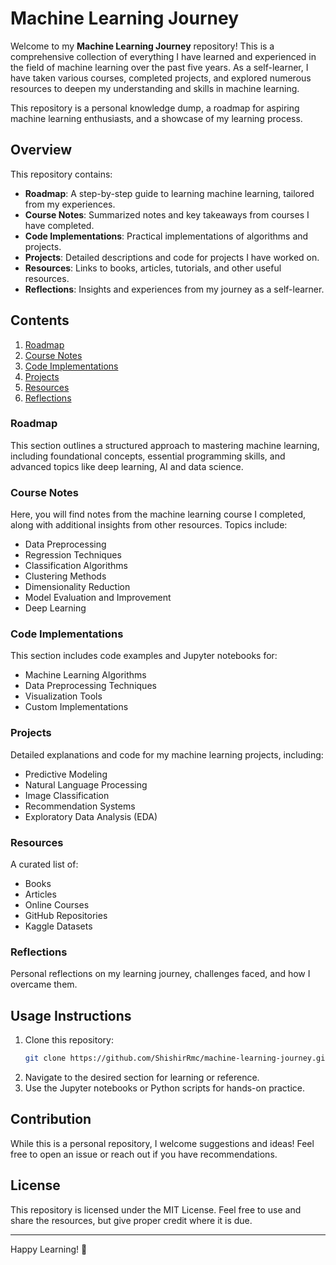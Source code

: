 # Machine Learning Journey

Welcome to my **Machine Learning Journey** repository! This is a comprehensive collection of everything I have learned and experienced in the field of machine learning over the past five years. As a self-learner, I have taken various courses, completed projects, and explored numerous resources to deepen my understanding and skills in machine learning.

This repository is a personal knowledge dump, a roadmap for aspiring machine learning enthusiasts, and a showcase of my learning process.

## Overview
This repository contains:

- **Roadmap**: A step-by-step guide to learning machine learning, tailored from my experiences.
- **Course Notes**: Summarized notes and key takeaways from courses I have completed.
- **Code Implementations**: Practical implementations of algorithms and projects.
- **Projects**: Detailed descriptions and code for projects I have worked on.
- **Resources**: Links to books, articles, tutorials, and other useful resources.
- **Reflections**: Insights and experiences from my journey as a self-learner.

## Contents

1. [Roadmap](#roadmap)
2. [Course Notes](#course-notes)
3. [Code Implementations](#code-implementations)
4. [Projects](#Projects)
5. [Resources](#resources)
6. [Reflections](#reflections)

### Roadmap
This section outlines a structured approach to mastering machine learning, including foundational concepts, essential programming skills, and advanced topics like deep learning, AI and data science.

### Course Notes
Here, you will find notes from the machine learning course I completed, along with additional insights from other resources. Topics include:

- Data Preprocessing
- Regression Techniques
- Classification Algorithms
- Clustering Methods
- Dimensionality Reduction
- Model Evaluation and Improvement
- Deep Learning

### Code Implementations
This section includes code examples and Jupyter notebooks for:

- Machine Learning Algorithms
- Data Preprocessing Techniques
- Visualization Tools
- Custom Implementations

### Projects
Detailed explanations and code for my machine learning projects, including:

- Predictive Modeling
- Natural Language Processing
- Image Classification
- Recommendation Systems
- Exploratory Data Analysis (EDA)

### Resources
A curated list of:

- Books
- Articles
- Online Courses
- GitHub Repositories
- Kaggle Datasets

### Reflections
Personal reflections on my learning journey, challenges faced, and how I overcame them. 

## Usage Instructions

1. Clone this repository:
   ```bash
   git clone https://github.com/ShishirRmc/machine-learning-journey.git
   ```
2. Navigate to the desired section for learning or reference.
3. Use the Jupyter notebooks or Python scripts for hands-on practice.

## Contribution
While this is a personal repository, I welcome suggestions and ideas! Feel free to open an issue or reach out if you have recommendations.

## License
This repository is licensed under the MIT License. Feel free to use and share the resources, but give proper credit where it is due.

---

Happy Learning! 🚀
